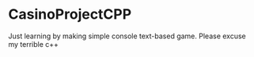 # CasinoProjectCPP

Just learning by making simple console text-based game.  Please excuse my terrible c++ 
